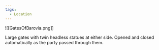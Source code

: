 ```yaml
---
tags:
  - Location
---
```

![[GatesOfBarovia.png]]

Large gates with twin headless statues at either side. Opened and closed automatically as the party passed through them.
